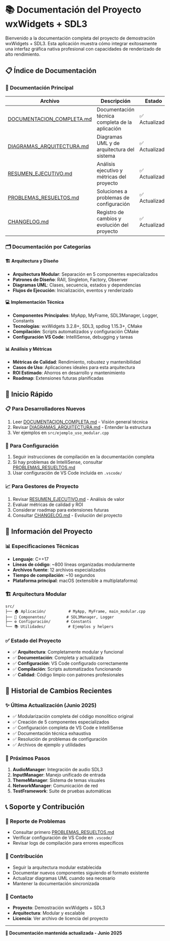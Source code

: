 # 📚 Documentación del Proyecto wxWidgets + SDL3

Bienvenido a la documentación completa del proyecto de demostración wxWidgets + SDL3. Esta aplicación muestra cómo integrar exitosamente una interfaz gráfica nativa profesional con capacidades de renderizado de alto rendimiento.

## 📋 Índice de Documentación

### 📖 **Documentación Principal**

| Archivo | Descripción | Estado |
|---------|-------------|--------|
| [DOCUMENTACION_COMPLETA.md](DOCUMENTACION_COMPLETA.md) | Documentación técnica completa de la aplicación | ✅ Actualizado |
| [DIAGRAMAS_ARQUITECTURA.md](DIAGRAMAS_ARQUITECTURA.md) | Diagramas UML y de arquitectura del sistema | ✅ Actualizado |
| [RESUMEN_EJECUTIVO.md](RESUMEN_EJECUTIVO.md) | Análisis ejecutivo y métricas del proyecto | ✅ Actualizado |
| [PROBLEMAS_RESUELTOS.md](PROBLEMAS_RESUELTOS.md) | Soluciones a problemas de configuración | ✅ Actualizado |
| [CHANGELOG.md](CHANGELOG.md) | Registro de cambios y evolución del proyecto | ✅ Actualizado |

### 🗂️ **Documentación por Categorías**

#### 🏗️ **Arquitectura y Diseño**
- **Arquitectura Modular**: Separación en 5 componentes especializados
- **Patrones de Diseño**: RAII, Singleton, Factory, Observer
- **Diagramas UML**: Clases, secuencia, estados y dependencias
- **Flujos de Ejecución**: Inicialización, eventos y renderizado

#### 💻 **Implementación Técnica**
- **Componentes Principales**: MyApp, MyFrame, SDL3Manager, Logger, Constants
- **Tecnologías**: wxWidgets 3.2.8+, SDL3, spdlog 1.15.3+, CMake
- **Compilación**: Scripts automatizados y configuración CMake
- **Configuración VS Code**: IntelliSense, debugging y tareas

#### 📊 **Análisis y Métricas**
- **Métricas de Calidad**: Rendimiento, robustez y mantenibilidad
- **Casos de Uso**: Aplicaciones ideales para esta arquitectura
- **ROI Estimado**: Ahorros en desarrollo y mantenimiento
- **Roadmap**: Extensiones futuras planificadas

## 🚀 **Inicio Rápido**

### 📋 **Para Desarrolladores Nuevos**
1. Leer [DOCUMENTACION_COMPLETA.md](DOCUMENTACION_COMPLETA.md) - Visión general técnica
2. Revisar [DIAGRAMAS_ARQUITECTURA.md](DIAGRAMAS_ARQUITECTURA.md) - Entender la estructura
3. Ver ejemplos en `src/ejemplo_uso_modular.cpp`

### 🔧 **Para Configuración**
1. Seguir instrucciones de compilación en la documentación completa
2. Si hay problemas de IntelliSense, consultar [PROBLEMAS_RESUELTOS.md](PROBLEMAS_RESUELTOS.md)
3. Usar configuración de VS Code incluida en `.vscode/`

### 📈 **Para Gestores de Proyecto**
1. Revisar [RESUMEN_EJECUTIVO.md](RESUMEN_EJECUTIVO.md) - Análisis de valor
2. Evaluar métricas de calidad y ROI
3. Considerar roadmap para extensiones futuras
4. Consultar [CHANGELOG.md](CHANGELOG.md) - Evolución del proyecto

## 🎯 **Información del Proyecto**

### 📊 **Especificaciones Técnicas**
- **Lenguaje**: C++17
- **Líneas de código**: ~800 líneas organizadas modularmente
- **Archivos fuente**: 12 archivos especializados
- **Tiempo de compilación**: ~10 segundos
- **Plataforma principal**: macOS (extensible a multiplataforma)

### 🏗️ **Arquitectura Modular**
```
src/
├── 🏠 Aplicación/          # MyApp, MyFrame, main_modular.cpp
├── 🔧 Componentes/         # SDL3Manager, Logger
├── ⚙️ Configuración/       # Constants
└── 📚 Utilidades/          # Ejemplos y helpers
```

### ✅ **Estado del Proyecto**
- ✅ **Arquitectura**: Completamente modular y funcional
- ✅ **Documentación**: Completa y actualizada
- ✅ **Configuración**: VS Code configurado correctamente
- ✅ **Compilación**: Scripts automatizados funcionando
- ✅ **Calidad**: Código limpio con patrones profesionales

## 🔄 **Historial de Cambios Recientes**

### ✨ **Última Actualización (Junio 2025)**
- ✅ Modularización completa del código monolítico original
- ✅ Creación de 5 componentes especializados
- ✅ Configuración completa de VS Code e IntelliSense
- ✅ Documentación técnica exhaustiva
- ✅ Resolución de problemas de configuración
- ✅ Archivos de ejemplo y utilidades

### 🎯 **Próximos Pasos**
1. **AudioManager**: Integración de audio SDL3
2. **InputManager**: Manejo unificado de entrada
3. **ThemeManager**: Sistema de temas visuales
4. **NetworkManager**: Comunicación de red
5. **TestFramework**: Suite de pruebas automáticas

## 📞 **Soporte y Contribución**

### 🐛 **Reporte de Problemas**
- Consultar primero [PROBLEMAS_RESUELTOS.md](PROBLEMAS_RESUELTOS.md)
- Verificar configuración de VS Code en `.vscode/`
- Revisar logs de compilación para errores específicos

### 🤝 **Contribución**
- Seguir la arquitectura modular establecida
- Documentar nuevos componentes siguiendo el formato existente
- Actualizar diagramas UML cuando sea necesario
- Mantener la documentación sincronizada

### 📧 **Contacto**
- **Proyecto**: Demostración wxWidgets + SDL3
- **Arquitectura**: Modular y escalable
- **Licencia**: Ver archivo de licencia del proyecto

---

**🎯 Documentación mantenida actualizada - Junio 2025**
